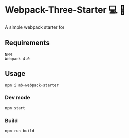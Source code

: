 # Webpack-Three-Starter :computer: :ocean:
A simple webpack starter for 

## Requirements
```
NPM
Webpack 4.0
```

## Usage
```
npm i mb-webpack-starter
```

### Dev mode
```
npm start
```

### Build
```
npm run build
```